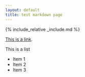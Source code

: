 ```yaml
---
layout: default
title: test markdown page
---
```


{% include_relative _include.md %}

[This is a link](https://armerpunkt.github.io).

This is a list

- Item 1
- Item 2
- Item 3
